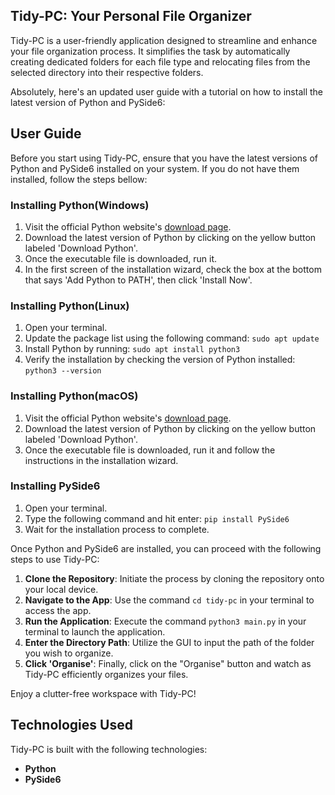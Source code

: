## Tidy-PC: Your Personal File Organizer

Tidy-PC is a user-friendly application designed to streamline and enhance your file organization process. It simplifies the task by automatically creating dedicated folders for each file type and relocating files from the selected directory into their respective folders.

Absolutely, here's an updated user guide with a tutorial on how to install the latest version of Python and PySide6:

## User Guide

Before you start using Tidy-PC, ensure that you have the latest versions of Python and PySide6 installed on your system. If you do not have them installed, follow the steps bellow:

### Installing Python(Windows)
1. Visit the official Python website's [download page](https://www.python.org/downloads/).
2. Download the latest version of Python by clicking on the yellow button labeled 'Download Python'.
3. Once the executable file is downloaded, run it.
4. In the first screen of the installation wizard, check the box at the bottom that says 'Add Python to PATH', then click 'Install Now'.

### Installing Python(Linux)
1. Open your terminal.
2. Update the package list using the following command: `sudo apt update`
3. Install Python by running: `sudo apt install python3`
4. Verify the installation by checking the version of Python installed: `python3 --version`

### Installing Python(macOS)
1. Visit the official Python website's [download page](https://www.python.org/downloads/).
2. Download the latest version of Python by clicking on the yellow button labeled 'Download Python'.
3. Once the executable file is downloaded, run it and follow the instructions in the installation wizard.

### Installing PySide6
1. Open your terminal.
2. Type the following command and hit enter: `pip install PySide6`
3. Wait for the installation process to complete.

Once Python and PySide6 are installed, you can proceed with the following steps to use Tidy-PC:

1. **Clone the Repository**: Initiate the process by cloning the repository onto your local device.
2. **Navigate to the App**: Use the command `cd tidy-pc` in your terminal to access the app.
3. **Run the Application**: Execute the command `python3 main.py` in your terminal to launch the application.
4. **Enter the Directory Path**: Utilize the GUI to input the path of the folder you wish to organize.
5. **Click 'Organise'**: Finally, click on the "Organise" button and watch as Tidy-PC efficiently organizes your files.

Enjoy a clutter-free workspace with Tidy-PC!

## Technologies Used

Tidy-PC is built with the following technologies:

- **Python**
- **PySide6**